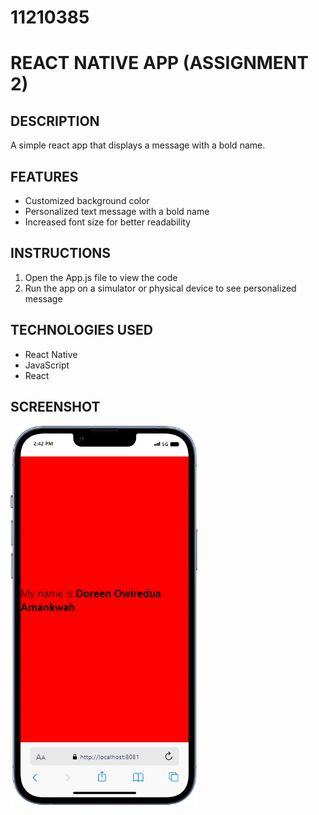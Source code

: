 # 11210385

# REACT NATIVE APP (ASSIGNMENT 2)

## DESCRIPTION
A simple react app that displays a message with a bold name.

## FEATURES
* Customized background color
* Personalized text message with a bold name
* Increased font size for better readability

## INSTRUCTIONS
1. Open the App.js file to view the code
2. Run the app on a simulator or physical device to see personalized message

## TECHNOLOGIES USED
* React Native
* JavaScript
* React

## SCREENSHOT
![REACT-NATIVE](\rn-assignment2-11210385\assets\appscreenshot.png)
